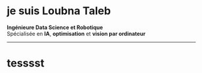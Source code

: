 # je suis Loubna Taleb

**Ingénieure Data Science et Robotique**  
Spécialisée en **IA**, **optimisation** et **vision par ordinateur**  


---

# tesssst







